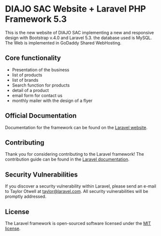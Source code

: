 # DIAJO SAC Website + Laravel PHP Framework 5.3

This is the new website of DIAJO SAC implementing a new and responsive design with Bootstrap v.4.0 and Laravel 5.3. the database used is MySQL. The Web is implemented in GoDaddy Shared WebHosting.

## Core functionality

* Presentation of the business
* list of products
* list of brands
* Search function for products
* detail of a product
* email form for contact us
* monthly mailer with the design of a flyer

## Official Documentation

Documentation for the framework can be found on the [Laravel website](http://laravel.com/docs).

## Contributing

Thank you for considering contributing to the Laravel framework! The contribution guide can be found in the [Laravel documentation](http://laravel.com/docs/contributions).

## Security Vulnerabilities

If you discover a security vulnerability within Laravel, please send an e-mail to Taylor Otwell at taylor@laravel.com. All security vulnerabilities will be promptly addressed.

## License

The Laravel framework is open-sourced software licensed under the [MIT license](http://opensource.org/licenses/MIT).
